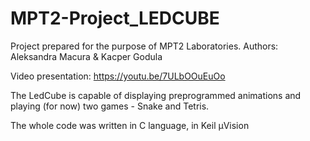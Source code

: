 # MPT2-Project_LEDCUBE

Project prepared for the purpose of MPT2 Laboratories.
Authors: Aleksandra Macura & Kacper Godula

Video presentation: https://youtu.be/7ULbOOuEuOo

The LedCube is capable of displaying preprogrammed animations and playing (for now) two games - Snake and Tetris.

The whole code was written in C language, in Keil µVision
